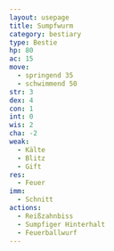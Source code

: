 ```yaml
---
layout: usepage
title: Sumpfwurm
category: bestiary
type: Bestie
hp: 80
ac: 15
move:
  - springend 35
  - schwimmend 50
str: 3
dex: 4
con: 1
int: 0
wis: 2
cha: -2
weak:
  - Kälte
  - Blitz
  - Gift
res:
  - Feuer
imm:
  - Schnitt
actions:
  - Reißzahnbiss
  - Sumpfiger Hinterhalt
  - Feuerballwurf
---
```

